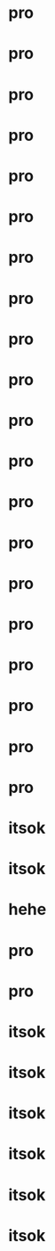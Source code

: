 # pro
# pro
# pro
# pro
# pro
# pro
# pro
# pro
# pro
# pro
# pro
# pro
# pro
# pro
# pro
# pro
# pro
# pro
# pro
# pro
# itsok
# itsok
# hehe
# pro
# pro
# itsok
# itsok
# itsok
# itsok
# itsok
# itsok
